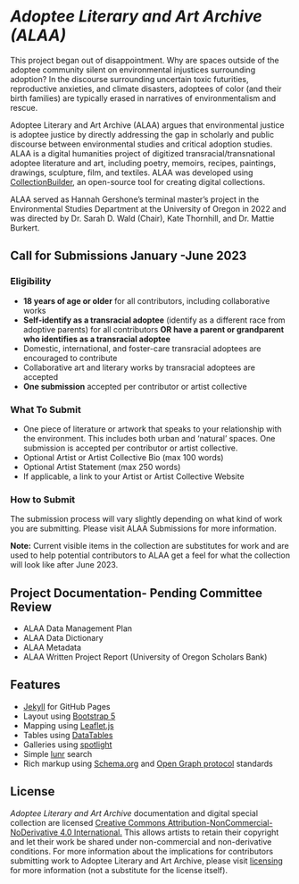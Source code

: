 # *Adoptee Literary and Art Archive (ALAA)*

This project began out of disappointment. Why are spaces outside of the adoptee community silent on environmental injustices surrounding adoption? In the discourse surrounding uncertain toxic futurities, reproductive anxieties, and climate disasters, adoptees of color (and their birth families) are typically erased in narratives of environmentalism and rescue.

Adoptee Literary and Art Archive (ALAA) argues that environmental justice is adoptee justice by directly addressing the gap in scholarly and public discourse between environmental studies and critical adoption studies. ALAA is a digital humanities project of digitized transracial/transnational adoptee literature and art, including poetry, memoirs, recipes, paintings, drawings, sculpture, film, and textiles. ALAA was developed using [CollectionBuilder](https://collectionbuilder.github.io/cb-docs/), an open-source tool for creating digital collections. 

ALAA served as Hannah Gershone’s terminal master’s project in the Environmental Studies Department at the University of Oregon in 2022 and was directed by Dr. Sarah D. Wald (Chair), Kate Thornhill, and Dr. Mattie Burkert. 

## Call for Submissions January -June 2023

### Eligibility
- **18 years of age or older** for all contributors, including collaborative works
- **Self-identify as a transracial adoptee** (identify as a different race from adoptive parents) for all contributors **OR have a parent or grandparent who identifies as a transracial adoptee**
- Domestic, international, and foster-care transracial adoptees are encouraged to contribute 
- Collaborative art and literary works by transracial adoptees are accepted
- **One submission** accepted per contributor or artist collective

### What To Submit
- One piece of literature or artwork that speaks to your relationship with the environment. This includes both urban and ‘natural’ spaces. One submission is accepted per contributor or artist collective.
- Optional Artist or Artist Collective Bio (max 100 words)
- Optional Artist Statement (max 250 words)
- If applicable, a link to your Artist or Artist Collective Website

### How to Submit
The submission process will vary slightly depending on what kind of work you are submitting. Please visit ALAA Submissions for more information. 

**Note:** Current visible items in the collection are substitutes for work and are used to help potential contributors to ALAA get a feel for what the collection will look like after June 2023. 

## Project Documentation- Pending Committee Review 

- ALAA Data Management Plan
- ALAA Data Dictionary
- ALAA Metadata 
- ALAA Written Project Report (University of Oregon Scholars Bank) 

## Features

- [Jekyll](https://jekyllrb.com/) for GitHub Pages 
- Layout using [Bootstrap 5](https://getbootstrap.com/docs/5.1/getting-started/introduction/)
- Mapping using [Leaflet.js](http://leafletjs.com/)
- Tables using [DataTables](https://datatables.net/)
- Galleries using [spotlight](https://github.com/nextapps-de/spotlight)
- Simple [lunr](https://lunrjs.com/) search 
- Rich markup using [Schema.org](http://schema.org) and [Open Graph protocol](http://ogp.me/) standards

## License

*Adoptee Literary and Art Archive* documentation and digital special collection are licensed [Creative Commons Attribution-NonCommercial-NoDerivative 4.0 International.](https://creativecommons.org/licenses/by-nc-nd/4.0/) This allows artists to retain their copyright and let their work be shared under non-commercial and non-derivative conditions. For more information about the implications for contributors submitting work to Adoptee Literary and Art Archive, please visit [licensing](https://hgershone01.github.io/adopteearchive/licensing.html) for more information (not a substitute for the license itself). 